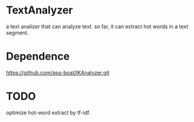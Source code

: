 # TextAnalyzer
a text analizer that can analyze text. so far, it can extract hot words in a text segment.

# Dependence

https://github.com/sea-boat/IKAnalyzer.git

# TODO
optimize hot-word extract by tf-idf.
